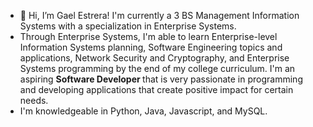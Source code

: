 - 👋 Hi, I’m Gael Estrera! I'm currently a 3 BS Management Information Systems with a specialization in Enterprise Systems.
- Through Enterprise Systems, I'm able to learn Enterprise-level Information Systems planning, Software Engineering topics and applications, Network Security and Cryptography, and Enterprise Systems programming by the end of my college curriculum. I'm an aspiring <b> Software Developer </b> that is very passionate in programming and developing applications that create positive impact for certain needs.
- I'm knowledgeable in Python, Java, Javascript, and MySQL. 


<!---
Decoretum/Decoretum is a ✨ special ✨ repository because its `README.md` (this file) appears on your GitHub profile.
You can click the Preview link to take a look at your changes.
--->
